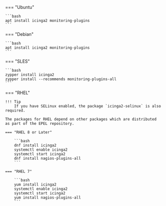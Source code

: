 === "Ubuntu"

    ```bash
    apt install icinga2 monitoring-plugins
    ```

=== "Debian"

    ```bash
    apt install icinga2 monitoring-plugins
    ```

=== "SLES"

    ```bash
    zypper install icinga2 
    zypper install --recommends monitoring-plugins-all
    ```

=== "RHEL"

    !!! Tip
        If you have SELinux enabled, the package `icinga2-selinux` is also required.

    The packages for RHEL depend on other packages which are distributed as part of the EPEL repository.

    === "RHEL 8 or Later"

        ```bash
        dnf install icinga2
        systemctl enable icinga2
        systemctl start icinga2
        dnf install nagios-plugins-all
        ```

    === "RHEL 7"

        ```bash
        yum install icinga2
        systemctl enable icinga2
        systemctl start icinga2
        yum install nagios-plugins-all
        ```